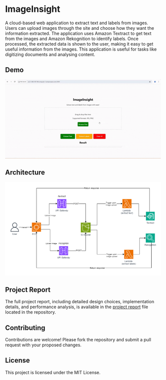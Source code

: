 # ImageInsight

A cloud-based web application to extract text and labels from images. Users can upload images through the site and choose how they want the information extracted. The application uses Amazon Textract to get text from the images and Amazon Rekognition to identify labels. Once processed, the extracted data is shown to the user, making it easy to get useful information from the images. This application is useful for tasks like digitizing documents and analysing content.

## Demo

![Demo](https://github.com/jeffrypaul37/ImageInsight/blob/main/ImageInsight%20Demo.gif)  

## Architecture

![Architecture](https://github.com/jeffrypaul37/ImageInsight/blob/main/ImageInsight%20Architecture.png)  

## Project Report

The full project report, including detailed design choices, implementation details, and performance analysis, is available in the [project report](https://github.com/jeffrypaul37/ImageInsight/blob/main/Final%20Report.pdf) file located in the repository.

## Contributing

Contributions are welcome! Please fork the repository and submit a pull request with your proposed changes.

## License

This project is licensed under the MIT License.
